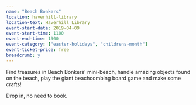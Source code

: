 ```yaml
---
name: "Beach Bonkers"
location: haverhill-library
location-text: Haverhill Library
event-start-date: 2019-04-09
event-start-time: 1100
event-end-time: 1300
event-category: ["easter-holidays", "childrens-month"]
event-ticket-price: free
breadcrumb: y
---
```


Find treasures in Beach Bonkers' mini-beach, handle amazing objects found on the beach, play the giant beachcombing board game and make some crafts!

Drop in, no need to book.

